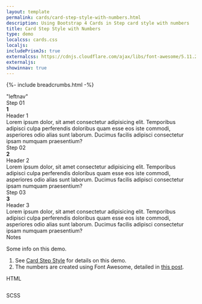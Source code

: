 ```yaml
---
layout: template
permalink: cards/card-step-style-with-numbers.html
description: Using Bootstrap 4 Cards in Step card style with numbers
title: Card Step Style with Numbers
type: demo
localcss: cards.css
localjs:
includePrismJs: true
externalcss: https://cdnjs.cloudflare.com/ajax/libs/font-awesome/5.11.2/css/all.min.css
externaljs:
showinnav: true
---
```


{%- include breadcrumbs.html -%}

<div class="container">
	<div class="row">
		<div class="col-lg-3 d-none d-lg-block border">
			"leftnav"
		</div>
		<div class="col-lg-9">
			<div class="row mb-3">
				<div class="col px-0 px-lg-3">
					<div class="card card-step bt-3 bt-primary">
						<div class="row no-gutters">
							<div class="col-lg-3">
								<div class="card">
									<div class="card-header d-none bg-tertiary h3 r-none"><i class="fas fa-air-freshener c-primary d-lg-none mr-1"></i>Step <span class="d-lg-block">01</span></div>
									<div class="card-body text-center d-none d-lg-block">
										<span class="fa-stack c-primary">
											<span class="far fa-circle fa-stack-2x"></span>
											<strong class="fa-stack-1x">
											<span class="number">1</span>    
											</strong>
										</span>
									</div>
								</div>
							</div>
							<div class="col">
								<div class="card">
									<div class="card-header">Header 1</div>
									<div class="card-body">Lorem ipsum dolor, sit amet consectetur adipisicing elit. Temporibus adipisci culpa perferendis doloribus quam esse eos iste commodi, asperiores odio alias sunt laborum. Ducimus facilis adipisci consectetur ipsam numquam praesentium?</div>
								</div>
							</div>
						</div>
					</div>
				</div>
			</div>
			<div class="row mb-3">
				<div class="col px-0 px-lg-3">
					<div class="card card-step bt-3 bt-primary">
						<div class="row no-gutters">
							<div class="col-lg-3">
								<div class="card">
									<div class="card-header d-none bg-tertiary h3 r-none"><i class="fas fa-drumstick-bite c-primary d-lg-none mr-1"></i>Step <span class="d-lg-block">02</span></div>
									<div class="card-body text-center d-none d-lg-block">
										<span class="fa-stack c-primary">
											<span class="far fa-circle fa-stack-2x"></span>
											<strong class="fa-stack-1x">
											<span class="number">2</span>    
											</strong>
										</span>
									</div>
								</div>
							</div>					
							<div class="col">
								<div class="card">
									<div class="card-header">Header 2</div>
									<div class="card-body">Lorem ipsum dolor, sit amet consectetur adipisicing elit. Temporibus adipisci culpa perferendis doloribus quam esse eos iste commodi, asperiores odio alias sunt laborum. Ducimus facilis adipisci consectetur ipsam numquam praesentium?</div>
								</div>
							</div>
						</div>
					</div>
				</div>
			</div>
			<div class="row mb-3">
				<div class="col px-0 px-lg-3">
					<div class="card card-step bt-3 bt-primary">
						<div class="row no-gutters">
							<div class="col-lg-3">
								<div class="card">
									<div class="card-header d-none bg-tertiary h3 r-none"><i class="fas fa-cat c-primary d-lg-none mr-1"></i>Step <span class="d-lg-block">03</span></div>
									<div class="card-body text-center d-none d-lg-block">
										<span class="fa-stack c-primary">
											<span class="far fa-circle fa-stack-2x"></span>
											<strong class="fa-stack-1x">
											<span class="number">3</span>    
											</strong>
										</span>
									</div>
								</div>
							</div>					
							<div class="col">
								<div class="card">
									<div class="card-header">Header 3</div>
									<div class="card-body">Lorem ipsum dolor, sit amet consectetur adipisicing elit. Temporibus adipisci culpa perferendis doloribus quam esse eos iste commodi, asperiores odio alias sunt laborum. Ducimus facilis adipisci consectetur ipsam numquam praesentium?</div>
								</div>
							</div>
						</div>
					</div>
				</div>
			</div>	
		</div>
	</div>
</div>
<div aria-multiselectable="true" class="accordion indicator-plus accordion-white mb-3" id="accordion-4" role="tabpanel">
	<div class="card">
		<div aria-expanded="false" class="card-header collapsed" data-target="#accordion-4-collapse-3" data-toggle="collapse" id="accordion-4-card-3" role="tab">
			<a class="card-title" data-controls="accordion-4-collapse-3">Notes</a>
		</div>
		<div aria-labelledby="accordion-4-card-3" class="collapse show" id="accordion-4-collapse-3" role="tabpanel">
			<div class="card-body">
				<p>Some info on this demo.</p>
				<ol>
					<li>See <a href="card-step-style.html">Card Step Style</a> for details on this demo.</li>
					<li>The numbers are created using Font Awesome, detailed in <a href="/code/2020/01/06/using-numbers-in-font-awesome-5.html">this post</a>.</li>
				</ol>	
			</div>
		</div>
	</div>
	<div class="card">
		<div aria-expanded="false" class="card-header collapsed" data-target="#accordion-4-collapse-1" data-toggle="collapse" id="accordion-4-card-1" role="tab">
			<a class="card-title" data-controls="accordion-4-collapse-1">HTML</a>
		</div>
		<div aria-labelledby="accordion-4-card-1" class="collapse" id="accordion-4-collapse-1" role="tabpanel">
			<div class="card-body">
				<div class="row">
					<div class="col">
						<pre><code class="language-markup line-numbers"><script type="prism-html-markup"><div class="card card-step bt-3 bt-primary">
	<div class="row no-gutters">
		<div class="col-lg-3">
			<div class="card">
				<div class="card-header bg-tertiary h3 r-none"><i class="fas fa-air-freshener c-primary d-lg-none mr-1"></i>Step <span class="d-lg-block">01</span></div>
				<div class="card-body text-center d-none d-lg-block">
					<i class="fas fa-air-freshener c-primary"></i>
				</div>
			</div>
		</div>
		<div class="col">
			<div class="card">
				<div class="card-header">Header 1</div>
				<div class="card-body">Lorem ipsum dolor, sit amet consectetur adipisicing elit.</div>
			</div>
		</div>
	</div>
</div></script></code></pre>
					</div>
				</div>
			</div>
		</div>
	</div>
	<div class="card">
		<div aria-expanded="false" class="card-header collapsed" data-target="#accordion-4-collapse-2" data-toggle="collapse" id="accordion-4-card-2" role="tab">
			<a class="card-title" data-controls="accordion-4-collapse-2">SCSS</a>
		</div>
		<div aria-labelledby="accordion-4-card-2" class="collapse" id="accordion-4-collapse-2" role="tabpanel">
			<div class="card-body">
				<div class="row">
					<div class="col">
						<pre><code class="language-css line-numbers"><script type="prism-html-markup">.card-step {
	.card-body {
		i, span {
			&.fas, &.far, &.fa-stack {
				font-size:10vw;
				+.fa-stack-1x {
					font-size: 7vw;
				}
			} 
		}
		
		.fa-stack {
			height: 1em;
			width: 1em;
			line-height: 1em;
		}
	}
}</script></code></pre>
					</div>
				</div>
			</div>
		</div>
	</div>
</div>

